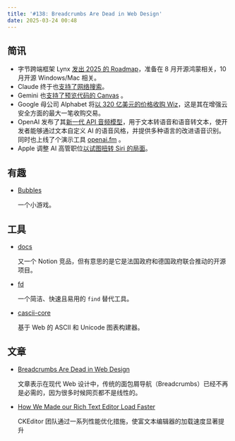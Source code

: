 ```yaml
---
title: '#138: Breadcrumbs Are Dead in Web Design'
date: 2025-03-24 00:48
---
```




## 简讯

- 字节跨端框架 Lynx [发出 2025 的 Roadmap](https://lynxjs.org/blog/lynx-open-source-roadmap-2025.html)，准备在 8 月开源鸿蒙相关，10 月开源 Windows/Mac 相关。
- Claude 终于也[支持了网络搜索](https://www.anthropic.com/news/web-search)。
- Gemini 也[支持了预览代码的 Canvas](https://blog.google/products/gemini/gemini-collaboration-features/) 。
- Google 母公司 Alphabet 将[以 320 亿美元的价格收购 Wiz](https://www.reuters.com/technology/cybersecurity/google-agrees-buy-cybersecurity-startup-wiz-32-bln-ft-reports-2025-03-18)，这是其在增强云安全方面的最大一笔收购交易。
- OpenAI 发布了其[新一代 API 音频模型](https://openai.com/index/introducing-our-next-generation-audio-models)，用于文本转语音和语音转文本，使开发者能够通过文本自定义 AI 的语音风格，并提供多种语言的改进语音识别。同时也上线了个演示工具 [openai.fm](https://www.openai.fm/) 。
- Apple 调整 AI 高管职位[以试图扭转 Siri 的局面](https://finance.yahoo.com/news/apple-shuffles-ai-executive-ranks-162500488.html)。

## 有趣

- [Bubbles](https://ehmorris.com/bubbles/)
  
    一个小游戏。
    

## 工具

- [docs](https://github.com/suitenumerique/docs)
  
    又一个 Notion 竞品，但有意思的是它是法国政府和德国政府联合推动的开源项目。
    
- [fd](https://github.com/sharkdp/fd)
  
    一个简洁、快速且易用的 `find` 替代工具。
    
- [cascii-core](https://github.com/casparwylie/cascii-core)
  
    基于 Web 的 ASCII 和 Unicode 图表构建器。
    

## 文章

- [Breadcrumbs Are Dead in Web Design](https://webdesignerdepot.com/breadcrumbs-are-dead-in-web-design/)
  
    文章表示在现代 Web 设计中，传统的面包屑导航（Breadcrumbs）已经不再是必需的，因为很多时候网页都不是线性的。
    
- [How We Made our Rich Text Editor Load Faster](https://ckeditor.com/blog/how-we-made-our-rich-text-editor-load-faster-part-1/)
  
    CKEditor 团队通过一系列性能优化措施，使富文本编辑器的加载速度显著提升